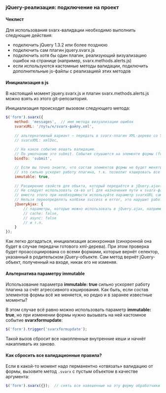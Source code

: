 ### jQuery-реализация: подключение на проект ###

#### Чеклист ####
Для использования svarx-валидации необходимо выполнить следующие действия:

  * подключить jQuery 1.3.2 или более позднюю
  * подключить сам плагин jquery.svarx.js
  * подключить хотя бы один плагин, реализующий визуализацию ошибок на странице (например, svarx.methods.alerts.js)
  * если используются кастомные методы валидации, подключить дополнительные js-файлы с реализацией этих методов

#### Инициализация в js ####
В настоящий момент jquery.svarx.js и плагин svarx.methods.alerts.js можно взять из этого git-репозитория.

Инициализация происходит вызовом следующего метода:

```javascript
$('form').svarx({
    method: 'messages',  // имя метода визуализации ошибок
    svarxURL: '/путь/к/svarx-файлу.xml',
    
    // альтернативный вариант — передать в svarx-плагин XML-дерево со SVARX-валидацией (готовый XMLDocument, а не строку)
    // svarxXML: xmlDoc,
    
    // На какое событие вешать валидацию.
    // По умолчанию это submit. События слушаются на элементе формы (form).
    bindTo: 'submit',

    // Если вы точно знаете, что состав элементов формы не будет меняться, вы можете указать ключ imnmutable,
    // это сильно ускорит работу плагина, т.к. позволит кэшировать все выборки элементов формы.
    immutable: true,
    
    // Расширение свойств для объкта, который передаётся в jQuery.ajax() при запросе внешнего svarx-файла.
    // Не следует использовать св-во url для назначения пути к svarx-файлу, это не приведёт к ожидаемой цели;
    // вместо этого при необходимости используйте параметр svarxURL самого метода .svarx() (см. выше).
    // Нельзя переопределять колбэки success и error, это нарушит работу плагина.
    jQueryAjax: {
        // параметры, которые можно использовать в jQuery.ajax, например:
        // cache: false,
        // async: false
        // и т.п.
    }
});

```

Как легко догадаться, инициализация асинхронная (синхронной она будет в случае передачи готового xml-дерева).
При этом проверка будет проассоциирована со всеми формами, которые вернёт селектор, указанный в родительском jQuery-объекте.
Сам метод вернёт jQuery-объект, полученный на входе, никак его не изменяя.

#### Альтернатива параметру immutable ####

Использование параметра **immutable: true** сильно ускоряет работу плагина за счёт агрессивного кэширования.
Как быть, если состав элементов формы всё же меняется, но редко и в заранее известные моменты?

В этом случае всё равно можно использовать параметр **immutable: true**, но при изменении формы нужно вызывать на ней кастомное событие **svarxformupdate**:

```javascript
$('form').trigger('svarxformupdate');
```

Такой вызов сбросит все накопленные внутренние кеши и начнёт накапливать их заново.

#### Как сбросить все валидационные правила? ####

Если в какой-то момент надо перманентно «отвязать» валидацию от формы, вызовите метод `.svarx` с пустым объектом в качестве аргумента:

```javascript
$('form').svarx({});  // снять все навешенные на эту форму обработчики
```



